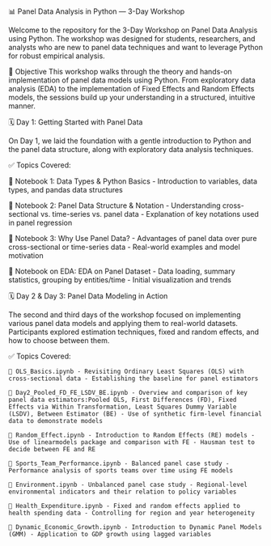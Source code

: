 📊 Panel Data Analysis in Python — 3-Day Workshop

Welcome to the repository for the 3-Day Workshop on Panel Data Analysis using Python. The workshop was designed for students, researchers, and analysts who are new to panel data techniques and want to leverage Python for robust empirical analysis.

🎯 Objective
This workshop walks through the theory and hands-on implementation of panel data models using Python. From exploratory data analysis (EDA) to the implementation of Fixed Effects and Random Effects models, the sessions build up your understanding in a structured, intuitive manner.

🗓️ Day 1: Getting Started with Panel Data

On Day 1, we laid the foundation with a gentle introduction to Python and the panel data structure, along with exploratory data analysis techniques.

✅ Topics Covered:

  📘 Notebook 1: Data Types & Python Basics - Introduction to variables, data types, and pandas data structures
  
  📘 Notebook 2: Panel Data Structure & Notation - Understanding cross-sectional vs. time-series vs. panel data - Explanation of key notations used in panel regression
  
  📘 Notebook 3: Why Use Panel Data? - Advantages of panel data over pure cross-sectional or time-series data - Real-world examples and model motivation
  
  📘 Notebook on EDA: EDA on Panel Dataset - Data loading, summary statistics, grouping by entities/time - Initial visualization and trends

🗓️ Day 2 & Day 3: Panel Data Modeling in Action

The second and third days of the workshop focused on implementing various panel data models and applying them to real-world datasets. Participants explored estimation techniques, fixed and random effects, and how to choose between them.

✅ Topics Covered:

    📘 OLS_Basics.ipynb - Revisiting Ordinary Least Squares (OLS) with cross-sectional data - Establishing the baseline for panel estimators
    
    📘 Day2_Pooled_FD_FE_LSDV_BE.ipynb - Overview and comparison of key panel data estimators:Pooled OLS, First Differences (FD), Fixed Effects via Within Transformation, Least Squares Dummy Variable (LSDV), Between Estimator (BE) - Use of synthetic firm-level financial data to demonstrate models
    
    📘 Random_Effect.ipynb - Introduction to Random Effects (RE) models - Use of linearmodels package and comparison with FE - Hausman test to decide between FE and RE
    
    📘 Sports_Team_Performance.ipynb - Balanced panel case study - Performance analysis of sports teams over time using FE models
    
    📘 Environment.ipynb - Unbalanced panel case study - Regional-level environmental indicators and their relation to policy variables
    
    📘 Health_Expenditure.ipynb - Fixed and random effects applied to health spending data - Controlling for region and year heterogeneity
    
    📘 Dynamic_Economic_Growth.ipynb - Introduction to Dynamic Panel Models (GMM) - Application to GDP growth using lagged variables
